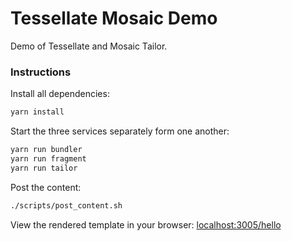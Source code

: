 # Tessellate Mosaic Demo

Demo of Tessellate and Mosaic Tailor.

### Instructions

Install all dependencies:

```sh
yarn install
```

Start the three services separately form one another: 

```sh
yarn run bundler
yarn run fragment
yarn run tailor
```

Post the content:

```sh
./scripts/post_content.sh
```

View the rendered template in your browser: [localhost:3005/hello](http://localhost:3005/hello)

